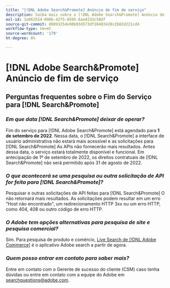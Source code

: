 ```yaml
---
title: "[!DNL Adobe Search&Promote] Anúncio de fim de serviço"
description: Saiba mais sobre o [!DNL Adobe Search&Promote] Anúncio de fim de serviço.
exl-id: 1e062554-090b-4275-8595-8ae4233c58d7
source-git-commit: 8089325de90b03d573df28483428c2b82d221cd4
workflow-type: tm+mt
source-wordcount: '179'
ht-degree: 0%

---
```


# [!DNL Adobe Search&Promote] Anúncio de fim de serviço

## Perguntas frequentes sobre o Fim do Serviço para [!DNL Search&Promote]

### **_Em que data [!DNL Search&Promote] deixar de operar?_**

Fim do serviço para [!DNL Adobe Search&Promote] está agendado para **1 de setembro de 2022**. Nessa data, o [!DNL Search&Promote] a interface de usuário administrativa não estará mais acessível e as solicitações para [!DNL Search&Promote] As APIs não fornecerão mais resultados. Antes dessa data, o serviço estará totalmente disponível e funcional. Em antecipação de 1º de setembro de 2022, os direitos contratuais de [!DNL Search&Promote] não será permitido após 31 de agosto de 2022.

### **_O que acontecerá se uma pesquisa ou outra solicitação de API for feita para [!DNL Search&Promote]?_**

Pesquisar e outras solicitações de API feitas para [!DNL Search&Promote] O não retornará mais resultados. As solicitações podem resultar em um erro &quot;Host não encontrado&quot;, um redirecionamento HTTP 3xx ou um erro HTTP, como 404, 408 ou outro código de erro HTTP.

### **_O Adobe tem opções alternativas para pesquisa de site e pesquisa comercial?_**

Sim. Para pesquisa de produto e comércio, [Live Search de [!DNL Adobe Commerce]](https://devdocs.magento.com/live-search/overview.html) é o aplicativo Adobe search a partir de agora.

<!-- ### **_Can Adobe recommend any frameworks or platforms that offer features similar to Search&Promote?_**

  Yes. If the Search&Promote feature is critical to your marketing strategy, consider the many open-source frameworks that exist to power search, including [Apache Solr](https://solr.apache.org/) and [Elastic Free and Open](https://www.elastic.co/about/free-and-open).  

  Also, both [AWS](https://aws.amazon.com/cloudsearch/) and [Microsoft&reg; Azure](https://azure.microsoft.com/en-us/services/search/) provide cloud-native search capabilities on their respective cloud platforms. You can integrate both options into Adobe Experience Manager Sites to power site search and more. -->

### **_Quem posso entrar em contato para saber mais?_**

Entre em contato com o Gerente de sucesso do cliente (CSM) caso tenha dúvidas ou entre em contato com a equipe do Adobe em [searchquestions@adobe.com](mailto:searchquestions@adobe.com).
